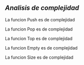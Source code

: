 *Analisis de complejidad*
---------------------------------

La funcion Push es de complejidad 

La funcion Pop es de complejidad 

La funcion Top es de complejidad 

La funcion Empty es de complejidad 

La funcion Size es de complejidad 
